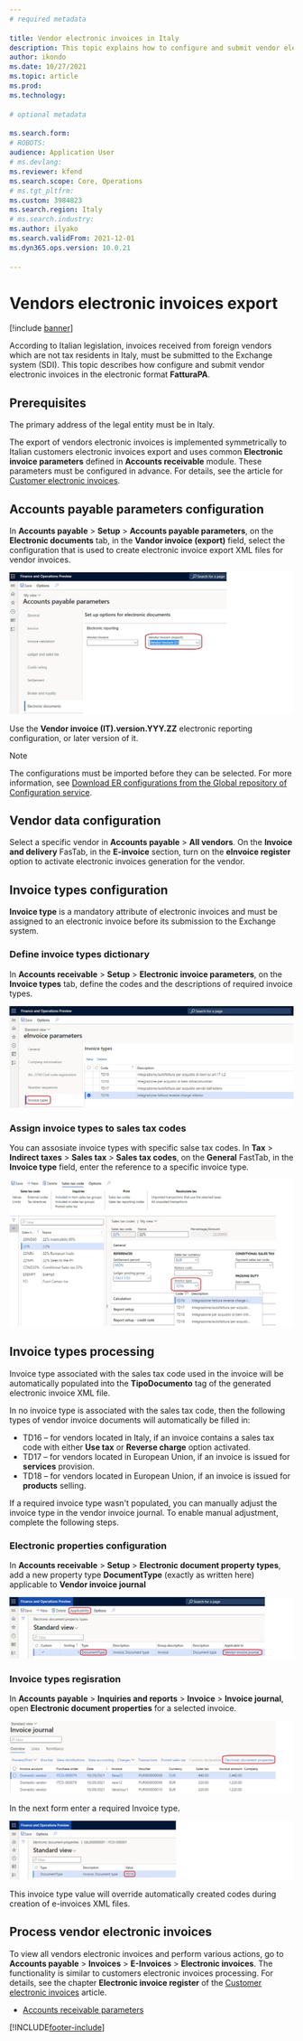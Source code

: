 ```yaml
---
# required metadata

title: Vendor electronic invoices in Italy
description: This topic explains how to configure and submit vendor electronic invoices in Italy.
author: ikondo
ms.date: 10/27/2021
ms.topic: article
ms.prod: 
ms.technology: 

# optional metadata

ms.search.form:  
# ROBOTS: 
audience: Application User
# ms.devlang: 
ms.reviewer: kfend
ms.search.scope: Core, Operations
# ms.tgt_pltfrm: 
ms.custom: 3984823
ms.search.region: Italy
# ms.search.industry: 
ms.author: ilyako
ms.search.validFrom: 2021-12-01
ms.dyn365.ops.version: 10.0.21

---
```


# Vendors electronic invoices export

[!include [banner](../includes/banner.md)]

According to Italian legislation, invoices received from foreign vendors which are not tax residents in Italy, must be submitted to the Exchange system (SDI).
This topic describes how configure and submit vendor electronic invoices in the electronic format **FatturaPA**.

## Prerequisites

The primary address of the legal entity must be in Italy.

The export of vendors electronic invoices is implemented symmetrically to Italian customers electronic invoices export and uses common **Electronic invoice parameters** defined in **Accounts receivable** module. These parameters must be configured in advance. For details, see the article for [Customer electronic invoices](emea-ita-e-invoices.md).


## <a id="apparameters"></a>Accounts payable parameters configuration

In **Accounts payable** \> **Setup** \> **Accounts payable parameters**, on the **Electronic documents** tab, in the **Vandor invoice (export)** field, select the configuration that is used to create electronic invoice export XML files for vendor invoices.

![Electronic documents in Accounts payable parameters](media/emea-ita-AP-parameter-e-invoices.jpg)

Use the **Vendor invoice (IT).version.YYY.ZZ** electronic reporting configuration, or later version of it.

> [!NOTE]
> The configurations must be imported before they can be selected. For more information, see [Download ER configurations from the Global repository of Configuration service](../../fin-ops-core/dev-itpro/analytics/er-download-configurations-global-repo.md).


## Vendor data configuration

Select a specific vendor in **Accounts payable** \> **All vendors**. On the **Invoice and delivery** FasTab, in the **E-invoice** section, turn on the **eInvoice register** option to activate electronic invoices generation for the vendor.

## Invoice types configuration

**Invoice type** is a mandatory attribute of electronic invoices and must be assigned to an electronic invoice before its submission to the Exchange system.

### Define invoice types dictionary

In **Accounts receivable** \> **Setup** \> **Electronic invoice parameters**, on the **Invoice types** tab, define the codes and the descriptions of required invoice types.

![Invoice types dictionary](media/emea-ita-invoice-types.jpg)

### Assign invoice types to sales tax codes

You can assosiate invoice types with specific salse tax codes. In **Tax** \> **Indirect taxes** \> **Sales tax** \> **Sales tax codes**, on the **General** FastTab, in the **Invoice type** field, enter the reference to a specific invoice type.

![Invoice types in tax codes](media/emea-ita-invoice-types-tax-codes.jpg)

## Invoice types processing

Invoice type associated with the sales tax code used in the invoice will be automatically populated into the **TipoDocumento** tag of the generated electronic invoice XML file.

In no invoice type is associated with the sales tax code, then the following types of vendor invoice documents will automatically be filled in:

- TD16 – for vendors located in Italy, if an invoice contains a sales tax code with either **Use tax** or **Reverse charge** option activated.
- TD17 – for vendors located in European Union, if an invoice is issued for **services** provision.
- TD18 – for vendors located in European Union, if an invoice is issued for **products** selling.

If a required invoice type wasn't populated, you can manually adjust the invoice type in the vendor invoice journal. 
To enable manual adjustment, complete the following steps.

### Electronic properties configuration

In **Accounts receivable** > **Setup** > **Electronic document property types**, add a new property type **DocumentType** (exactly as written here) applicable to **Vendor invoice journal**

![Invoice type parameter](media/emea-ita-invoice-type-parameter.jpg)

### Invoice types regisration

In **Accounts payable** > **Inquiries and reports** > **Invoice** > **Invoice journal**, open **Electronic document properties** for a selected invoice.

![Invoice type in invoices](media/emea-ita-invoice-type-in-invoice.jpg)

In the next form enter a required Invoice type.

![Invoice type value](media/emea-ita-invoice-type-value.jpg)

This invoice type value will override automatically created codes during creation of e-invoices XML files.


## Process vendor electronic invoices

To view all vendors electronic invoices and perform various actions, go to **Accounts payable** > **Invoices** > **E-Invoices** > **Electronic invoices**.
The functionality is similar to customers electronic invoices processing. For details, see the chapter **Electronic invoice register** of the [Customer electronic invoices](emea-ita-e-invoices.md) article.


- [Accounts receivable parameters](#apparameters)



[!INCLUDE[footer-include](../../includes/footer-banner.md)]

